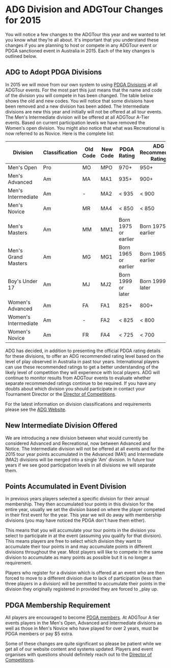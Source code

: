# ADG Division and ADGTour Changes for 2015

You will notice a few changes to the ADGTour this year and we wanted to let you know what they’re all about. It's important that you understand these changes if you are planning to host or compete in any ADGTour event or PDGA sanctioned event in Australia in 2015. Each of the key changes is outlined below.

## ADG to Adopt PDGA Divisions

In 2015 we will move from our own system to using [PDGA Divisions](http://www.pdga.com/pdga-player-classifications-divisions) at all ADGTour events. For the most part this just means that the name and code of the division you will compete in has been changed. The table below shows the old and new codes. You will notice that some divisions have been removed and a new division has been added. The Intermediate divisions are new this year and initially will not be offered at all tour events. The Men's Intermediate division will be offered at all ADGTour A-Tier events. Based on current participation levels we have removed the Women's open division.  You might also notice that what was Recreational is now referred to as Novice. Here is the complete list:

| Division            | Classification | Old Code | New Code | PDGA Rating          | ADG Recommended Rating |
|---------------------|----------------|----------|----------|----------------------|------------------------|
| Men's Open          | Pro            | MO       | MPO      | 970+                 | 950+                   |
| Men's Advanced      | Am             | MA       | MA1      | 935+                 | 900+                   |
| Men's Intermediate  | Am             | -        | MA2      | < 935                | < 900                  |
| Men's Novice        | Am             | MR       | MA4      | < 850                | < 850                  |
| Men's Masters       | Am             | MM       | MM1      | Born 1975 or earlier | Born 1975 or earlier   |
| Men's Grand Masters | Am             | MG       | MG1      | Born 1965 or earlier | Born 1965 or earlier   |
| Boy's Under 17      | Am             | MJ       | MJ2      | Born 1999 or later   | Born 1999 or later     |
| Women's Advanced    | Am             | FA       | FA1      | 825+                 | 800+                   |
| Women's Intermediate| Am             | -        | FA2      | < 825                | < 800                  |
| Women's Novice      | Am             | FR       | FA4      | < 725                | < 700                  |

ADG has decided, in addition to presenting the official PDGA rating details for these divisions, to offer an ADG recommended rating level based on the level of play observed in Australia in past tour years. International players can use these recommended ratings to get a better understanding of the likely level of competition they will experience with local players. ADG will continue to monitor results from ADGTour events to evaluate whether separate recommended ratings continue to be required. If you have any doubts about which division you should participate in contact your Tournament Director or the [Director of Competitions](mailto:competitions@australiandiscgolf.com).

For the latest information on division classifications and requirements please see the [ADG Website](http://www.australiandiscgolf.com/divisions/).

## New Intermediate Division Offered

We are introducing a new division between what would currently be considered Advanced and Recreational, now between Advanced and Notice. The Intermediate division will not be offered at all events and for the 2015 tour year points accumulated in the Advanced (MA1) and Intermediate (MA2) divisions will be merged into a single 'Am' division. In future tour years if we see good participation levels in all divisions we will separate them.

## Points Accumulated in Event Division

In previous years players selected a specific division for their annual membership. They then accumulated tour points in this division for the entire year, usually we set the division based on where the player competed in their first event for the year. This year we will do away with membership divisions (you may have noticed the PDGA don't have them either).

This means that you will accumulate your tour points in the division you select to participate in at the event (assuming you qualify for that division). This means players are free to select which division they want to accumulate their tour points in and may accumulate points in different divisions throughout the year. Most players will like to compete in the same division to accumulate as many points as possible but it is no longer a requirement.

Players who register for a division which is offered at an event who are then forced to move to a different division due to lack of participation (less than three players in a division) will be permitted to accumulate their points in the division they originally registered in provided they are forced to _play up.

## PDGA Membership Requirement

All players are encouraged to become [PDGA members](http://www.pdga.com/membership). At ADGTour A tier events players in the Men's Open, Advanced and Intermediate divisions as well as those in Men's Novice who have played for over 2 years, must be PDGA members or pay $5 extra. 

Some of these changes are quite significant so please be patient while we get all of our website content and systems updated. Players and event organises with questions should definitely reach out to the [Director of Competitions](mailto:competitions@australiandiscgolf.com).

